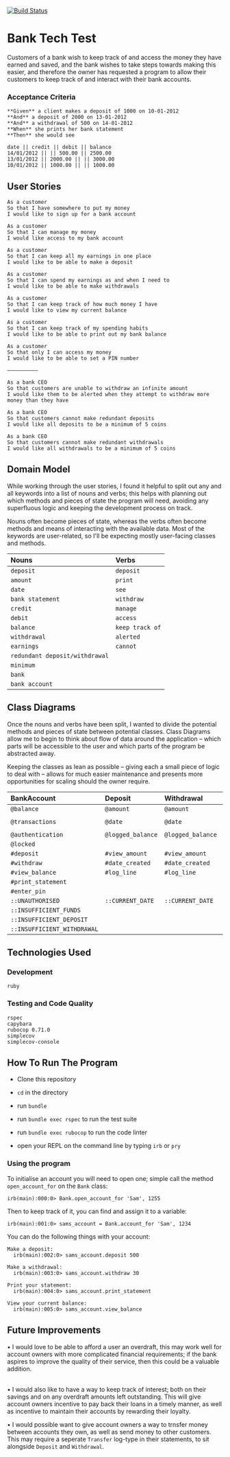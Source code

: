 [![Build Status](https://travis-ci.com/samfolo/bank_tech_test.svg?branch=master)](https://travis-ci.com/samfolo/bank_tech_test)

# Bank Tech Test

Customers of a bank wish to keep track of and access the money they have earned and saved, and the bank wishes to take steps towards making this easier, and therefore the owner has requested a program to allow their customers to keep track of and interact with their bank accounts.

### Acceptance Criteria

```
**Given** a client makes a deposit of 1000 on 10-01-2012  
**And** a deposit of 2000 on 13-01-2012  
**And** a withdrawal of 500 on 14-01-2012  
**When** she prints her bank statement  
**Then** she would see

date || credit || debit || balance
14/01/2012 || || 500.00 || 2500.00
13/01/2012 || 2000.00 || || 3000.00
10/01/2012 || 1000.00 || || 1000.00
```

## User Stories

```
As a customer
So that I have somewhere to put my money
I would like to sign up for a bank account

As a customer
So that I can manage my money
I would like access to my bank account

As a customer
So that I can keep all my earnings in one place
I would like to be able to make a deposit

As a customer
So that I can spend my earnings as and when I need to
I would like to be able to make withdrawals

As a customer
So that I can keep track of how much money I have
I would like to view my current balance

As a customer
So that I can keep track of my spending habits
I would like to be able to print out my bank balance

As a customer
So that only I can access my money
I would like to be able to set a PIN number

––––––––––

As a bank CEO
So that customers are unable to withdraw an infinite amount
I would like them to be alerted when they attempt to withdraw more money than they have

As a bank CEO
So that customers cannot make redundant deposits
I would like all deposits to be a minimum of 5 coins

As a bank CEO
So that customers cannot make redundant withdrawals
I would like all withdrawals to be a minimum of 5 coins
```

## Domain Model

While working through the user stories, I found it helpful to split out any and all keywords into a list of nouns and verbs; this helps with planning out which methods and pieces of state the program will need, avoiding any superfluous logic and keeping the development process on track.  

Nouns often become pieces of state, whereas the verbs often become methods and means of interacting with the available data.  Most of the keywords are user-related, so I'll be expecting mostly user-facing classes and methods.

| Nouns         | Verbs         |
| :------------ |:--------------|
| `deposit`      | `deposit` |
| `amount`      | `print` |
| `date` | `see` |
| `bank statement` | `withdraw` |
| `credit` | `manage` |
| `debit` | `access` |
| `balance` | `keep track of` |
| `withdrawal` | `alerted` |
|  `earnings` | `cannot` |
| `redundant deposit/withdrawal` | |
| `minimum` | |
| `bank` | |
| `bank account` | |

## Class Diagrams

Once the nouns and verbs have been split, I wanted to divide the potential methods and pieces of state between potential classes.  Class Diagrams allow me to begin to think about flow of data around the application – which parts will be accessible to the user and which parts of the program be abstracted away.  

Keeping the classes as lean as possible – giving each a small piece of logic to deal with – allows for much easier maintenance and presents more opportunities for scaling should the owner require.


| BankAccount                 | Deposit           | Withdrawal        | Transactions         | Bank                                      | Authentication |
| :-------------------------- | :---------------- | :---------------- | :-----------------   | :---------------------------------------- | :---- |
| `@balance`                  | `@amount`         | `@amount`         | `@transactions`      | `@bank_accounts`                          | `@pin_number`  |
| `@transactions`             | `@date`           | `@date`           |                      | `@account (tracked-account)`              |                |
| `@authentication`           | `@logged_balance` | `@logged_balance` |                      |                                           |                |
| `@locked`                   |                   |                   |                      |                                           |                |
| `#deposit`                  | `#view_amount`    | `#view_amount`    | `#log_data`          | `#self.open_account_for`                  | `#verify`      |
| `#withdraw`                 | `#date_created`   | `#date_created`   |                      | `#self.account_for`                       |                |
| `#view_balance`             | `#log_line`       | `#log_line`       |                      |                                           |                |
| `#print_statement`          |                   |                   |                      |                                           |                |
| `#enter_pin`                |                   |                   |                      |                                           |                |
| `::UNAUTHORISED`            | `::CURRENT_DATE`  | `::CURRENT_DATE`  |                      | `::NON_EXISTENT_ACCOUNT`                  |                |
| `::INSUFFICIENT_FUNDS`      |                   |                   |                      |                                           |                |
| `::INSUFFICIENT_DEPOSIT`    |                   |                   |                      |                                           |                |
| `::INSUFFICIENT_WITHDRAWAL` |                   |                   |                      |                                           |                |

## Technologies Used

### Development

```
ruby
```

### Testing and Code Quality

```
rspec
capybara
rubocop 0.71.0
simplecov
simplecov-console
```

## How To Run The Program

- Clone this repository
- `cd` in the directory
- run `bundle`
- run `bundle exec rspec` to run the test suite
- run `bundle exec rubocop` to run the code linter

- open your REPL on the command line by typing `irb` or `pry`

### Using the program

To initialise an account you will need to open one; simple call the method `open_account_for` on the `Bank` class:
```
irb(main):000:0> Bank.open_account_for 'Sam', 1255
```
Then to keep track of it, you can find and assign it to a variable:
```
irb(main):001:0> sams_account = Bank.account_for 'Sam', 1234
```

You can do the following things with your account:
```
Make a deposit:
  irb(main):002:0> sams_account.deposit 500

Make a withdrawal:
  irb(main):003:0> sams_account.withdraw 30

Print your statement:
  irb(main):004:0> sams_account.print_statement

View your current balance:
  irb(main):005:0> sams_account.view_balance
```

## Future Improvements

• I would love to be able to afford a user an overdraft, this may work well for account owners with more complicated financial requirements; if the bank aspires to improve the quality of their service, then this could be a valuable addition.<br/><br/>

• I would also like to have a way to keep track of interest; both on their savings and on any overdraft amounts left outstanding. This will give account owners incentive to pay back their loans in a timely manner, as well as incentive to maintain their accounts by rewarding their loyalty.

• I would possible want to give account owners a way to trnsfer money between accounts they own, as well as send money to other customers.  This may require a seperate `Transfer` log-type in their statements, to sit alongside `Deposit` and `Withdrawal`.
